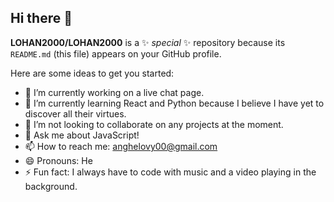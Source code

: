 ## Hi there 👋

**LOHAN2000/LOHAN2000** is a ✨ _special_ ✨ repository because its `README.md` (this file) appears on your GitHub profile.

Here are some ideas to get you started:

- 🔭 I’m currently working on a live chat page.
- 🌱 I’m currently learning React and Python because I believe I have yet to discover all their virtues.
- 👯 I’m not looking to collaborate on any projects at the moment.
- 💬 Ask me about JavaScript!
- 📫 How to reach me: anghelovy00@gmail.com
- 😄 Pronouns: He
- ⚡ Fun fact: I always have to code with music and a video playing in the background.
